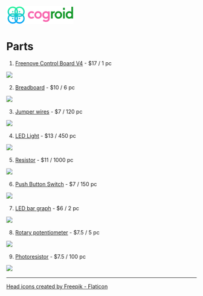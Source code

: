[![cogroid.com](https://github.com/cogroid/resources/raw/main/images/banner/cogroid-48.png)](https://cogroid.com)

# Parts

1. [Freenove Control Board V4](https://www.amazon.com/Freenove-Compatible-Connector-Detailed-Tutorial/dp/B0BM5VC75L)  -  $17 / 1 pc

![](https://m.media-amazon.com/images/I/71vj+-1xXPL._AC_SX569_.jpg)

2. [Breadboard](https://www.amazon.com/DEYUE-breadboard-Set-Prototype-Board/dp/B07LFD4LT6)  - $10 / 6 pc

![](https://m.media-amazon.com/images/I/814u53Hai7L._AC_SX679_.jpg)

3. [Jumper wires](https://www.amazon.com/EDGELEC-Breadboard-Optional-Assorted-Multicolored/dp/B07GD2BWPY)  - $7 / 120 pc

![](https://m.media-amazon.com/images/I/71wNuDUZGEL._SX466_.jpg)

4. [LED Light](https://www.amazon.com/DiCUNO-450pcs-Colors-Emitting-Assorted/dp/B073QMYKDM)  -  $13 / 450 pc

![](https://m.media-amazon.com/images/I/71wIHE4q1WL._AC_SX569_.jpg)

5. [Resistor](https://www.amazon.com/BOJACK-Values-Resistor-Resistors-Assortment/dp/B08FD1XVL6)  - $11 / 1000 pc

![](https://m.media-amazon.com/images/I/71uBje2koeS._SX466_.jpg)

6. [Push Button Switch](https://www.amazon.com/dp/B09R47N37H)  -  $7 / 150 pc

![](https://m.media-amazon.com/images/I/71C4mYJ8dJL._SX466_.jpg)

7. [LED bar graph](https://www.amazon.com/Magic-shell-Segment-Display-Battery/dp/B07TMBGSXC)  -  $6 / 2 pc

![](https://m.media-amazon.com/images/I/61K7OiD0vbL._AC_SX425_.jpg)

8. [Rotary potentiometer](https://www.amazon.com/Uxcell-a15011600ux0235-Linear-Rotary-Potentiometer/dp/B01DKCUVMQ)  -  $7.5 / 5 pc

![](https://m.media-amazon.com/images/I/61TqwUfTu7L._SX466_.jpg)

9. [Photoresistor](https://www.amazon.com/HiLetgo-Dependent-Photoresistor-Photoconductive-Resistance/dp/B00N1ZJUN4)  -  $7.5 / 100 pc

![](https://m.media-amazon.com/images/I/51L5lnCt9ML._AC_SX569_.jpg)

---
[Head icons created by Freepik - Flaticon](https://www.flaticon.com/free-icons/head)
